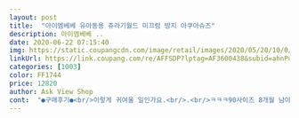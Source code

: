 ```yaml
---
layout: post 
title:  "아이엠베베 유아동용 쥬라기월드 미끄럼 방지 아쿠아슈즈" 
description: 아이엠베베 ..
date: 2020-06-22 07:15:40 
img: https://static.coupangcdn.com/image/retail/images/2020/05/20/10/0/d16d6a4e-4eca-48e3-b664-570b7b7ff796.jpg 
linkUrl: https://link.coupang.com/re/AFFSDP?lptag=AF3600438&subid=ahnPublicAsk&pageKey=1566046626&itemId=2677828934&vendorItemId=70726268152&traceid=V0-113-df73a6cb265dacfe 
categories: [1003] 
color: FF1744 
price: 12820 
author: Ask View Shop 
cont:  "●구매후기●<br/>이렇게 귀여울 일인가요.<br/>.<br/>ㅋㅋㅋ90사이즈 8개월 남아 딱 싸이즈 젛아요!!세뚜로 구매했는데 진짜 최고 귀엽네여 ㅠㅠ 코로나 빨리 사라져라ㅠㅠ 세뚜로 구매해서인가뇨? 아기 물놀니 가방이랑 양말 하나 보내주셔ㅛ네요^^<br/>" 
---
```

